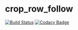 # crop_row_follow
[![Build Status](https://travis-ci.org/sonyccd/crop_row_follow.svg?branch=master)](https://travis-ci.org/sonyccd/crop_row_follow)
[![Codacy Badge](https://api.codacy.com/project/badge/Grade/1472e537adbe403db7faa1c1075fefe4)](https://www.codacy.com/app/snakes-in-the-box/crop_row_follow?utm_source=github.com&utm_medium=referral&utm_content=sonyccd/crop_row_follow&utm_campaign=badger)
